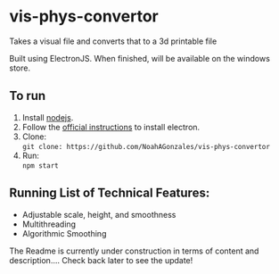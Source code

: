 # vis-phys-convertor
Takes a visual file and converts that to a 3d printable file

Built using ElectronJS. When finished, will be available on the windows store.

## To run
1. Install [nodejs](https://nodejs.org/en/download/).
2. Follow the [official instructions](https://electronjs.org/docs/tutorial/installation) to install electron.
3. Clone:  
   `git clone: https://github.com/NoahAGonzales/vis-phys-convertor`
4. Run:  
   `npm start`
    

## Running List of Technical Features:
- Adjustable scale, height, and smoothness
- Multithreading
- Algorithmic Smoothing

The Readme is currently under construction in terms of content and description.... Check back later to see the update!
